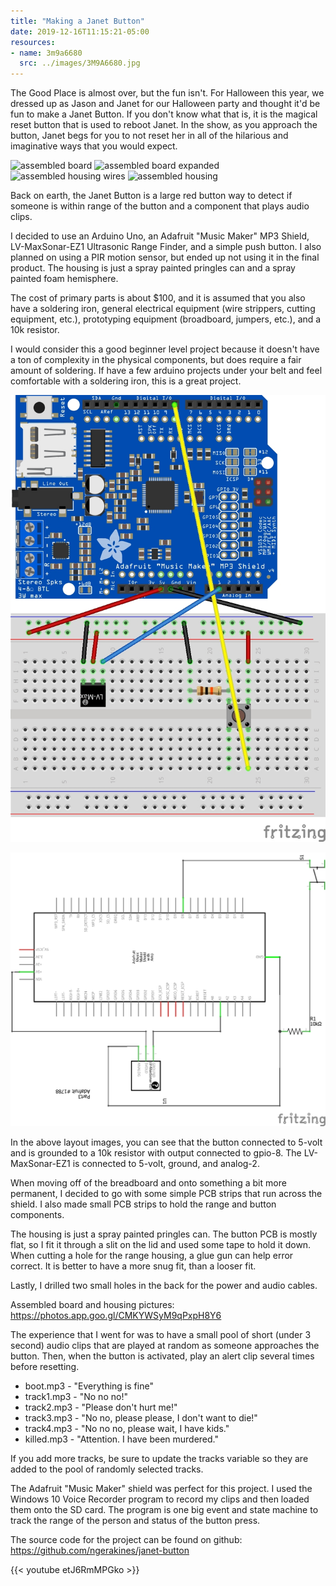 ```yaml
---
title: "Making a Janet Button"
date: 2019-12-16T11:15:21-05:00
resources:
- name: 3m9a6680
  src: ../images/3M9A6680.jpg
---
```


The Good Place is almost over, but the fun isn't. For Halloween this year, we dressed up as Jason and Janet for our Halloween party and thought it'd be fun to make a Janet Button. If you don't know what that is, it is the magical reset button that is used to reboot Janet. In the show, as you approach the button, Janet begs for you to not reset her in all of the hilarious and imaginative ways that you would expect.

![assembled board](https://ngerakines.me/images/3M9A6680_thumbnail.JPG)
![assembled board expanded](https://ngerakines.me/images/3M9A6681_thumbnail.JPG)
![assembled housing wires](https://ngerakines.me/images/3M9A6685_thumbnail.JPG)
![assembled housing](https://ngerakines.me/images/3M9A6686_thumbnail.JPG)

Back on earth, the Janet Button is a large red button way to detect if someone is within range of the button and a component that plays audio clips.

I decided to use an Arduino Uno, an Adafruit "Music Maker" MP3 Shield, LV-MaxSonar-EZ1 Ultrasonic Range Finder, and a simple push button. I also planned on using a PIR motion sensor, but ended up not using it in the final product. The housing is just a spray painted pringles can and a spray painted foam hemisphere.

The cost of primary parts is about $100, and it is assumed that you also have a soldering iron, general electrical equipment (wire strippers, cutting equipment, etc.), prototyping equipment (broadboard, jumpers, etc.), and a 10k resistor.

I would consider this a good beginner level project because it doesn't have a ton of complexity in the physical components, but does require a fair amount of soldering. If have a few arduino projects under your belt and feel comfortable with a soldering iron, this is a great project.

![janet-button-breadboard](https://raw.githubusercontent.com/ngerakines/janet-button/master/janet-button-bb.jpg)

![janet-button-schematic](https://raw.githubusercontent.com/ngerakines/janet-button/master/janet-button-schematic.jpg)

In the above layout images, you can see that the button connected to 5-volt and is grounded to a 10k resistor with output connected to gpio-8. The LV-MaxSonar-EZ1 is connected to 5-volt, ground, and analog-2.


When moving off of the breadboard and onto something a bit more permanent, I decided to go with some simple PCB strips that run across the shield. I also made small PCB strips to hold the range and button components.

The housing is just a spray painted pringles can. The button PCB is mostly flat, so I fit it through a slit on the lid and used some tape to hold it down. When cutting a hole for the range housing, a glue gun can help error correct. It is better to have a more snug fit, than a looser fit.

Lastly, I drilled two small holes in the back for the power and audio cables.

Assembled board and housing pictures: https://photos.app.goo.gl/CMKYWSyM9qPxpH8Y6

The experience that I went for was to have a small pool of short (under 3 second) audio clips that are played at random as someone approaches the button. Then, when the button is activated, play an alert clip several times before resetting.

* boot.mp3 - "Everything is fine"
* track1.mp3 - "No no no!"
* track2.mp3 - "Please don't hurt me!"
* track3.mp3 - "No no, please please, I don't want to die!"
* track4.mp3 - "No no no, please wait, I have kids."
* killed.mp3 - "Attention. I have been murdered."

If you add more tracks, be sure to update the tracks variable so they are added to the pool of randomly selected tracks.

The Adafruit "Music Maker" shield was perfect for this project. I used the Windows 10 Voice Recorder program to record my clips and then loaded them onto the SD card. The program is one big event and state machine to track the range of the person and status of the button press.

The source code for the project can be found on github: https://github.com/ngerakines/janet-button

{{< youtube etJ6RmMPGko >}}
